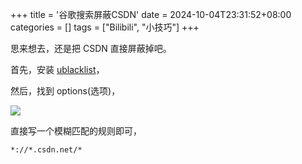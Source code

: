 +++
title = '谷歌搜索屏蔽CSDN'
date = 2024-10-04T23:31:52+08:00
categories = []
tags = ["Bilibili", "小技巧"]
+++

思来想去，还是把 CSDN 直接屏蔽掉吧。

首先，安装 [ublacklist](https://chromewebstore.google.com/detail/ublacklist/pncfbmialoiaghdehhbnbhkkgmjanfhe)，

然后，找到 options(选项)，

![](https://i.postimg.cc/zB7B3QvD/image.png)

直接写一个模糊匹配的规则即可，

```txt
*://*.csdn.net/*
```


